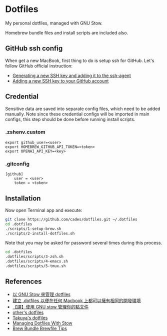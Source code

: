 # Dotfiles

My personal dotfiles, managed with GNU Stow.

Homebrew bundle files and install scripts are included also.

## GitHub ssh config

When get a new MacBook, first thing to do is setup ssh for GitHub. Let's follow GitHub official instruction:

- [Generating a new SSH key and adding it to the ssh-agent](https://docs.github.com/en/authentication/connecting-to-github-with-ssh/generating-a-new-ssh-key-and-adding-it-to-the-ssh-agent)
- [Adding a new SSH key to your GitHub account](https://docs.github.com/en/authentication/connecting-to-github-with-ssh/adding-a-new-ssh-key-to-your-github-account?tool=cli)

## Credential

Sensitive data are saved into separate config files, which need to be added manually.
Note since these credential configs will be imported in main configs, this step should be done before running install scripts.

### .zshenv.custom

```
export github_user=<user>
export HOMEBREW_GITHUB_API_TOKEN=<token>
export OPENAI_API_KEY=<key>
```

### .gitconfig

```
[github]
	user = <user>
	token = <token>
```

## Installation

Now open Terminal app and execute:

```sh
git clone https://github.com/cades/dotfiles.git ~/.dotfiles
cd .dotfiles
./scripts/1-setup-brew.sh
./scripts/2-install-dotfiles.sh
```

Note that you may be asked for password several times during this process.

```sh
cd .dotfiles
.dotfiles/scripts/3-zsh.sh
.dotfiles/scripts/4-emacs.sh
.dotfiles/scripts/5-tmux.sh
```

## References

- [以 GNU Stow 來管理 dotfiles](https://gugod.org/2024/03/manage-dotfiles-with-gnu-stow/)
- [建立 .dotfiles 以便在任何 Macbook 上都可以擁有相同的開發環境](https://hackmd.io/@lunzaizai/SJXGJa_4s)
- [【譯】使用 GNU stow 管理你的點文件](https://farseerfc.me/using-gnu-stow-to-manage-your-dotfiles.html)
- [other's dotfiles](https://github.com/chaneyzorn/dotfiles)
- [Takuya's dotfiles](https://github.com/craftzdog/dotfiles-public)
- [Managing Dotfiles With Stow](https://apiumhub.com/tech-blog-barcelona/managing-dotfiles-with-stow/)
- [Brew Bundle Brewfile Tips](https://gist.github.com/ChristopherA/a579274536aab36ea9966f301ff14f3f)
